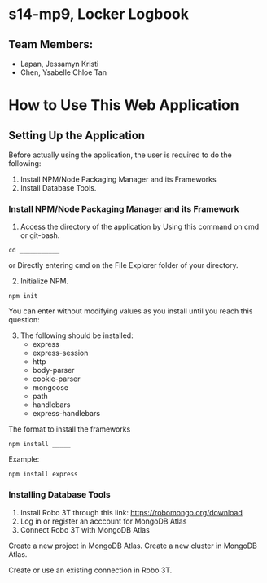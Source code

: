 # s14-mp9, Locker Logbook
## Team Members:
* Lapan, Jessamyn Kristi
* Chen, Ysabelle Chloe Tan

# How to Use This Web Application

## Setting Up the Application
Before actually using the application, the user is required to do the following:
1. Install NPM/Node Packaging Manager and its Frameworks
2. Install Database Tools.

### Install NPM/Node Packaging Manager and its Framework
1. Access the directory of the application by
Using this command on cmd or git-bash.
```
cd ___________
```

or
Directly entering cmd on the File Explorer folder of your directory.


2. Initialize NPM.
```
npm init
```
You can enter without modifying values as you install until you reach this question:


3. The following should be installed:
    * express
    * express-session
    * http
    * body-parser
    * cookie-parser
    * mongoose
    * path
    * handlebars
    * express-handlebars

The format to install the frameworks
```
npm install _____
```

Example:
```
npm install express
```

### Installing Database Tools
1. Install Robo 3T through this link: https://robomongo.org/download
2. Log in or register an acccount for MongoDB Atlas
3. Connect Robo 3T with MongoDB Atlas

Create a new project in MongoDB Atlas.
Create a new cluster in MongoDB Atlas.


Create or use an existing connection in Robo 3T.

